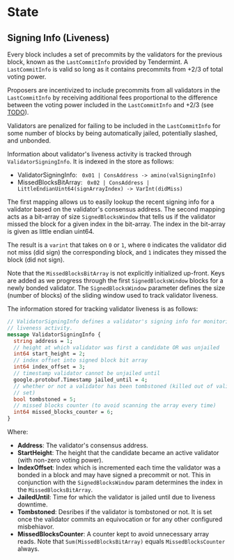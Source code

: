 <!--
order: 2
-->

# State

## Signing Info (Liveness)

Every block includes a set of precommits by the validators for the previous block,
known as the `LastCommitInfo` provided by Tendermint. A `LastCommitInfo` is valid so
long as it contains precommits from +2/3 of total voting power.

Proposers are incentivized to include precommits from all validators in the `LastCommitInfo`
by receiving additional fees proportional to the difference between the voting
power included in the `LastCommitInfo` and +2/3 (see [TODO](https://github.com/JaTochNietDan/cosmos-sdk/issues/967)).

Validators are penalized for failing to be included in the `LastCommitInfo` for some
number of blocks by being automatically jailed, potentially slashed, and unbonded.

Information about validator's liveness activity is tracked through `ValidatorSigningInfo`.
It is indexed in the store as follows:

- ValidatorSigningInfo: ` 0x01 | ConsAddress -> amino(valSigningInfo)`
- MissedBlocksBitArray: ` 0x02 | ConsAddress | LittleEndianUint64(signArrayIndex) -> VarInt(didMiss)`

The first mapping allows us to easily lookup the recent signing info for a
validator based on the validator's consensus address. The second mapping acts
as a bit-array of size `SignedBlocksWindow` that tells us if the validator missed
the block for a given index in the bit-array. The index in the bit-array is given
as little endian uint64.

The result is a `varint` that takes on `0` or `1`, where `0` indicates the
validator did not miss (did sign) the corresponding block, and `1` indicates
they missed the block (did not sign).

Note that the `MissedBlocksBitArray` is not explicitly initialized up-front. Keys
are added as we progress through the first `SignedBlocksWindow` blocks for a newly
bonded validator. The `SignedBlocksWindow` parameter defines the size
(number of blocks) of the sliding window used to track validator liveness.

The information stored for tracking validator liveness is as follows:

```protobuf
// ValidatorSigningInfo defines a validator's signing info for monitoring their
// liveness activity.
message ValidatorSigningInfo {
  string address = 1;
  // height at which validator was first a candidate OR was unjailed
  int64 start_height = 2;
  // index offset into signed block bit array
  int64 index_offset = 3;
  // timestamp validator cannot be unjailed until
  google.protobuf.Timestamp jailed_until = 4;
  // whether or not a validator has been tombstoned (killed out of validator
  // set)
  bool tombstoned = 5;
  // missed blocks counter (to avoid scanning the array every time)
  int64 missed_blocks_counter = 6;
}
```

Where:

- **Address**: The validator's consensus address.
- **StartHeight**: The height that the candidate became an active validator
  (with non-zero voting power).
- **IndexOffset**: Index which is incremented each time the validator was a bonded
  in a block and may have signed a precommit or not. This in conjunction with the
  `SignedBlocksWindow` param determines the index in the `MissedBlocksBitArray`.
- **JailedUntil**: Time for which the validator is jailed until due to liveness downtime.
- **Tombstoned**: Desribes if the validator is tombstoned or not. It is set once the
  validator commits an equivocation or for any other configured misbehiavor.
- **MissedBlocksCounter**: A counter kept to avoid unnecessary array reads. Note
  that `Sum(MissedBlocksBitArray)` equals `MissedBlocksCounter` always.
